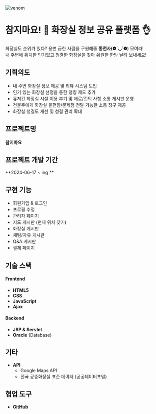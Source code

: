 ![venom](https://capsule-render.vercel.app/api?type=venom&height=200&text=MAYO&fontSize=40&color=:8871e5,0:b678c4&stroke=#020715)

# 참지마요! 🙌 화장실 정보 공유 플랫폼 👌

화장실도 순위가 있다? 용변 급한 사람을 구원해줄 **똥천사(❁´◡`❁**) 모여라!  
내 주변에 위치한 인기있고 청결한 화장실을 찾아 쉬원한 한방 날려 보내세요!
## 기획의도

- 내 주변 화장실 정보 제공 및 리뷰 시스템 도입
- 인기 있는 화장실 선정을 통한 랭킹 제도 추가
- 유저간 화장실 시설 이용 후기 및 애로/건의 사항 소통 게시판 운영
- 건물주에게 화장실 불편함/문제점 전달 가능한 소통 창구 제공
- 화장실 청결도 개선 및 청결 관리 확대



## 프로젝트명 

**참지마요**

## 프로젝트 개발 기간

**2024-06-17 ~ ing **

## 구현 기능

- 회원가입 & 로그인
- 프로필 수정
- 관리자 페이지
- 지도 게시판 (현재 위치 찾기)
- 화장실 게시판
- 채팅/자유 게시판
- Q&A 게시판
- 결제 페이지

## 기술 스택

#### Frontend 

- **HTML5**
- **CSS**
- **JavaScript**
- **Ajax**

#### Backend

- **JSP & Servlet**
- **Oracle** (Database)

## 기타

- **API**
  - Google Maps API
  - 전국 공중화장실 표준 데이터 (공공데이터포털)

## 협업 도구

- **GitHub** 
